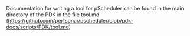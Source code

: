 Documentation for writing a tool for pScheduler can be found in the main directory of the PDK in the file tool.md (https://github.com/perfsonar/pscheduler/blob/pdk-docs/scripts/PDK/tool.md)
